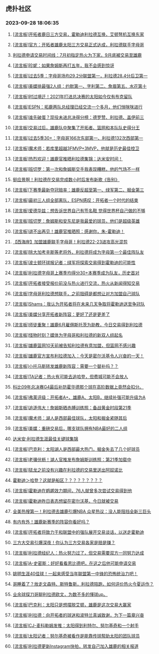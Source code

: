 ## 虎扑社区 
### 2023-09-28 18:06:35

1. [[流言板]开拓者鹿日三方交易，霍勒迪利拉德互换，艾顿弩机互换东家](https://bbs.hupu.com/62248757.html)

2. [[流言板]官方：开拓者雄鹿太阳三方交易正式达成，利拉德联手字母哥](https://bbs.hupu.com/62254419.html)

3. [利拉德申请交易时间线：7月初指定热火为下家，9月底被交易至雄鹿](https://bbs.hupu.com/62260408.html)

4. [[流言板]珍妮：如果詹姆斯再打五年，我不会感到惊讶](https://bbs.hupu.com/62259273.html)

5. [[流言板]过去5季：字母哥场均29.2分联盟第一，利拉德28.4分后卫第一](https://bbs.hupu.com/62257860.html)

6. [[流言板]美媒排最强2人组：约默第一、字利第二、詹眉第五、水花第十](https://bbs.hupu.com/62255452.html)

7. [[流言板]时过境迁！2021年打进总决赛的太阳如今仅有布克留队](https://bbs.hupu.com/62255901.html)

8. [[流言板]ESPN：拓鹿两队总经理已经交流一个多月，他们悄咪咪进行](https://bbs.hupu.com/62254713.html)

9. [[流言板]谁先破蛋？现役未进总决得分榜：德罗赞、利拉德、盖伊前三](https://bbs.hupu.com/62258678.html)

10. [[流言板]交易过后，雄鹿队中聚集了开拓者、篮网和本队队史得分王](https://bbs.hupu.com/62254292.html)

11. [[流言板]过去5季30+：字母哥166次东部第一、利拉德132次西部第一](https://bbs.hupu.com/62257013.html)

12. [[流言板]魔术师：若库里超越3FMVP+3MVP，他就是历史最佳控卫](https://bbs.hupu.com/62252237.html)

13. [[流言板]热烈欢迎！雄鹿官推晒利拉德集锦：达米安时间！](https://bbs.hupu.com/62257449.html)

14. [[流言板]班切罗：第一次和詹姆斯交手我表现糟糕，他的气场不一样](https://bbs.hupu.com/62260625.html)

15. [挺应景啊！利拉德在交易完成数小时后发布新歌《告别》](https://bbs.hupu.com/62252014.html)

16. [[流言板]下赛季最新夺冠赔率：雄鹿反超至第一、绿军第二、掘金第三](https://bbs.hupu.com/62251827.html)

17. [[流言板]最初三人组全部离队，ESPN感叹：开拓者一个时代的结束](https://bbs.hupu.com/62256345.html)

18. [[流言板]爱德华兹：想告诉世界自己有签名鞋 觉得世界杯自己做的不够](https://bbs.hupu.com/62256241.html)

19. [[流言板]班切罗：詹姆斯和安东尼是我最爱的球员，他们是超级英雄](https://bbs.hupu.com/62260440.html)

20. [[流言板]讲不出再见！雄鹿官推晒照：感谢你，朱-霍勒迪！](https://bbs.hupu.com/62258186.html)

21. [【西海岸】加盟雄鹿联手字母哥！利拉德22-23进攻高光混剪](https://bbs.hupu.com/62253988.html)

22. [[流言板]除大加考辛斯等老将外，利拉德将成为字母第一个最佳阵队友](https://bbs.hupu.com/62255948.html)

23. [[流言板]波士顿环球报记者：绿军将探索交易得到霍勒迪的可能性](https://bbs.hupu.com/62252499.html)

24. [[流言板]利拉德字母哥上赛季均得分30+本赛季成为队友，历史首对](https://bbs.hupu.com/62251139.html)

25. [[流言板]开拓者接受报价前没与热火进行交流，热火从新闻得知交易](https://bbs.hupu.com/62251239.html)

26. [[流言板]字母哥利拉德想联手，之前阻碍是都想让对方加盟自己球队](https://bbs.hupu.com/62251446.html)

27. [[流言板]Shams：我认为开拓者将在未来几天争取将霍勒迪送至争冠队](https://bbs.hupu.com/62250717.html)

28. [[流言板]美媒分享开拓者新阵容：更好了还是更差了](https://bbs.hupu.com/62256662.html)

29. [[流言板]师徒重聚！雄鹿6月雇佣斯托茨为助教，今日交易得到利拉德](https://bbs.hupu.com/62251137.html)

30. [[流言板]怪物时刻？媒体为字母哥和利拉德的新双人组起名](https://bbs.hupu.com/62250514.html)

31. [[流言板]雄鹿篮网10天前被告知利拉德有意加盟，但篮网不感兴趣](https://bbs.hupu.com/62250470.html)

32. [[流言板]雄鹿官方宣布利拉德加入：今天是密尔沃基令人兴奋的一天！](https://bbs.hupu.com/62255282.html)

33. [[流言板]小托马斯转发雄鹿新阵容：需要一个替补吗？？](https://bbs.hupu.com/62251726.html)

34. [[流言板]TA记者：热火有可能去追哈登，但费城可能不会放人](https://bbs.hupu.com/62254742.html)

35. [科比09年总决赛G4最后补防霍华德那个球在高阶数据上竟然会扣分。](https://bbs.hupu.com/62250654.html)

36. [[流言板]弗莱评级：开拓者A+、雄鹿A、太阳B，继续补强可能升级为A](https://bbs.hupu.com/62255041.html)

37. [[流言板]追逐伟大！詹姆斯晒赤膊训练照：备战黄金时段第21季](https://bbs.hupu.com/62250230.html)

38. [[流言板]魔术师：湖人是西部最佳球队，太阳和掘金紧随其后](https://bbs.hupu.com/62254861.html)

39. [[流言板]美媒：重磅交易后，哪支球队拥有NBA最好的二人组](https://bbs.hupu.com/62252863.html)

40. [达米安·利拉德生涯最佳关键球集锦](https://bbs.hupu.com/62250172.html)

41. [[流言板]巴克利：太阳湖人是西部最大热门，掘金失去了几个好球员](https://bbs.hupu.com/62252932.html)

42. [[流言板]老骥伏枥！湖人官推发布詹姆斯训练照：第21季加载中](https://bbs.hupu.com/62251599.html)

43. [[流言板]猛龙之前没有兴趣在利拉德的交易里送出阿奴诺比](https://bbs.hupu.com/62250919.html)

44. [霍勒迪＞哈登？这就是船区？？？？？？？？？](https://bbs.hupu.com/62260204.html)

45. [[流言板]霍勒迪在鹈鹕效力期间，76人就曾多次尝试交易得到他](https://bbs.hupu.com/62251064.html)

46. [[流言板]霍勒迪昨日表态想留在密尔沃基，今日就被交易](https://bbs.hupu.com/62249474.html)

47. [全美热搜第一！利拉德去雄鹿引爆NBA 众星热议：没人能阻挡全新三巨头](https://bbs.hupu.com/62249793.html)

48. [有内有外！雄鹿新赛季的阵容你看好吗？](https://bbs.hupu.com/62249579.html)

49. [[流言板]开拓者将致力于和联盟中的强队展开交易谈话，以送走霍勒迪](https://bbs.hupu.com/62248971.html)

50. [三方大交易引爆深夜！你认为三方交易各家是赔是赚？](https://bbs.hupu.com/62249516.html)

51. [[流言板]利拉德经纪人：热火努力过了，但交易需要双方一同努力达成](https://bbs.hupu.com/62249627.html)

52. [[流言板]A-史密斯：好好看看恩比德吧，在这之后他可能申请交易](https://bbs.hupu.com/62253415.html)

53. [姚明生涯40佳球！一起来感受当年联盟第一中锋的恐怖统治力吧！](https://bbs.hupu.com/62249926.html)

54. [哥睡着了？放走文森特、斯特鲁斯，利拉德陪跑，如何评价热火今夏运作？](https://bbs.hupu.com/62249537.html)

55. [业余球探刀哥聊利拉德欧文，为数不多的懂球up。](https://bbs.hupu.com/62249938.html)

56. [[流言板]巴克利：太阳只是想摆脱艾顿，雄鹿是这次交易大赢家](https://bbs.hupu.com/62252440.html)

57. [[流言板]利拉德：向开拓者的球迷和波特兰真诚致谢，为下一篇章兴奋](https://bbs.hupu.com/62249406.html)

58. [[流言板]CJ-麦科勒姆发推：太阳得到利特尔、努尔基奇和一个射手](https://bbs.hupu.com/62251528.html)

59. [[流言板]太阳记者：努尔基奇被看作是能靠传球帮助太阳的团队球员](https://bbs.hupu.com/62251311.html)

60. [[流言板]利拉德更新Instagram快拍，转发自己加入雄鹿的相关报道](https://bbs.hupu.com/62249363.html)

